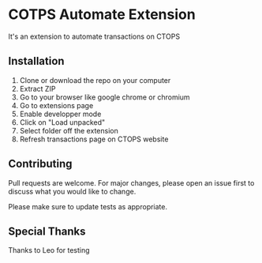# COTPS Automate Extension

It's an extension to automate transactions on CTOPS

## Installation

1. Clone or download the repo on your computer
2. Extract ZIP
3. Go to your browser like google chrome or chromium
4. Go to extensions page
5. Enable developper mode
6. Click on "Load unpacked"
7. Select folder off the extension
8. Refresh transactions page on CTOPS website

## Contributing
Pull requests are welcome. For major changes, please open an issue first to discuss what you would like to change.

Please make sure to update tests as appropriate.

## Special Thanks
Thanks to Leo for testing
